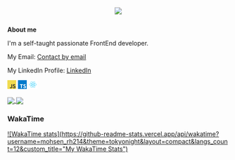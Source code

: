 <!-- Hello world animation -->
<h1 align="center">
  <a href="https://git.io/typing-svg">
    <img src="https://readme-typing-svg.herokuapp.com/?lines=Hello,+There!+👋;I+am+Mohsen+Zakeri+....;Nice+to+meet+you!&center=true&size=20">
  </a>
</h1>


**About me**

I'm a self-taught passionate FrontEnd developer.

<p>My Email: <a target="_blank" href="mailto:mohsen.rh0214@gmail.com">Contact by email</a></p>
<p>My LinkedIn Profile: <a href="https://www.linkedin.com/in/mohsen-rh214/">LinkedIn</a></p>

<code><img height="20" alt="javascript" src="https://raw.githubusercontent.com/github/explore/80688e429a7d4ef2fca1e82350fe8e3517d3494d/topics/javascript/javascript.png"></code>
<code><img height="20" alt="typescript" src="https://raw.githubusercontent.com/github/explore/80688e429a7d4ef2fca1e82350fe8e3517d3494d/topics/typescript/typescript.png"></code>
<code><img height="20" alt="react" src="https://raw.githubusercontent.com/github/explore/80688e429a7d4ef2fca1e82350fe8e3517d3494d/topics/react/react.png"></code>


<!-- Github stats -->

<a href="https://github.com/anuraghazra/github-readme-stats">
  <img height=200 align="center" src="https://github-readme-stats.vercel.app/api?username=mohsen-rh214&show_icons=true&theme=tokyonight&rank_icon=github&include_all_commits=true" />
</a>
<a href="https://github.com/anuraghazra/convoychat">
  <img height=200 align="center" src="https://github-readme-stats.vercel.app/api/top-langs/?username=mohsen-rh214&theme=tokyonight&layout=donut" />
</a>

<!-- End of stats -->

<!-- WakaTime -->

### WakaTime

[![WakaTime stats](https://github-readme-stats.vercel.app/api/wakatime?username=mohsen_rh214&theme=tokyonight&layout=compact&langs_count=12&custom_title="My WakaTime Stats")](https://github.com/anuraghazra/github-readme-stats)

<!-- End of WakaTime -->

<!-- Contact me -->

<!-- End of contact me -->

<!-- <img align="left" src="https://visitor-badge.glitch.me/badge?page_id=https://github.com/mohsen-rh214&style=for-the-badge"> -->
<!--
**Mohsen Zakeri** is a ✨ _special_ ✨ repository because its `README.md` (this file) appears on your GitHub profile.

Here are some ideas to get you started:

- 🔭 I’m currently working on ...
- 🌱 I’m currently learning ...
- 👯 I’m looking to collaborate on ...
- 🤔 I’m looking for help with ...
- 💬 Ask me about ...
- 📫 How to reach me: ...
- 😄 Pronouns: ...
- ⚡ Fun fact: ...
-->